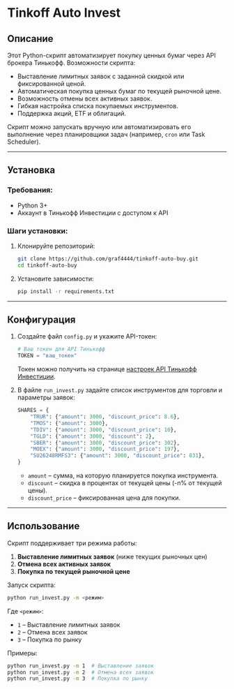 # Tinkoff Auto Invest

## Описание
Этот Python-скрипт автоматизирует покупку ценных бумаг через API брокера Тинькофф. Возможности скрипта:

- Выставление лимитных заявок с заданной скидкой или фиксированной ценой.
- Автоматическая покупка ценных бумаг по текущей рыночной цене.
- Возможность отмены всех активных заявок.
- Гибкая настройка списка покупаемых инструментов.
- Поддержка акций, ETF и облигаций.

Скрипт можно запускать вручную или автоматизировать его выполнение через планировщики задач (например, `cron` или Task Scheduler).

---

## Установка
### Требования:
- Python 3+
- Аккаунт в Тинькофф Инвестиции с доступом к API

### Шаги установки:
1. Клонируйте репозиторий:
   ```bash
   git clone https://github.com/graf4444/tinkoff-auto-buy.git
   cd tinkoff-auto-buy
   ```
2. Установите зависимости:
   ```bash
   pip install -r requirements.txt
   ```

---

## Конфигурация
1. Создайте файл `config.py` и укажите API-токен:
   ```python
   # Ваш токен для API Тинькофф
   TOKEN = "ваш_токен"
   ```
   Токен можно получить на странице [настроек API Тинькофф Инвестиции](https://www.tinkoff.ru/invest/settings/api/).

2. В файле `run_invest.py` задайте список инструментов для торговли и параметры заявок:
   ```python
   SHARES = {
       "TRUR": {"amount": 3000, "discount_price": 8.6},
       "TMOS": {"amount": 3000},
       "TDIV": {"amount": 3000, "discount_price": 10},
       "TGLD": {"amount": 3000, "discount": 2},
       "SBER": {"amount": 3000, "discount_price": 302},
       "MOEX": {"amount": 3000, "discount_price": 197},
       "SU26248RMFS3": {"amount": 3000, "discount_price": 831},
   }
   ```
   - `amount` – сумма, на которую планируется покупка инструмента.
   - `discount` – скидка в процентах от текущей цены (-n% от текущей цены).
   - `discount_price` – фиксированная цена для покупки.

---

## Использование
Скрипт поддерживает три режима работы:
1. **Выставление лимитных заявок** (ниже текущих рыночных цен)
2. **Отмена всех активных заявок**
3. **Покупка по текущей рыночной цене**

Запуск скрипта:
```bash
python run_invest.py -m <режим>
```
Где `<режим>`:
- `1` – Выставление лимитных заявок
- `2` – Отмена всех заявок
- `3` – Покупка по рынку

Примеры:
```bash
python run_invest.py -m 1  # Выставление заявок
python run_invest.py -m 2  # Отмена всех заявок
python run_invest.py -m 3  # Покупка по рынку
```
